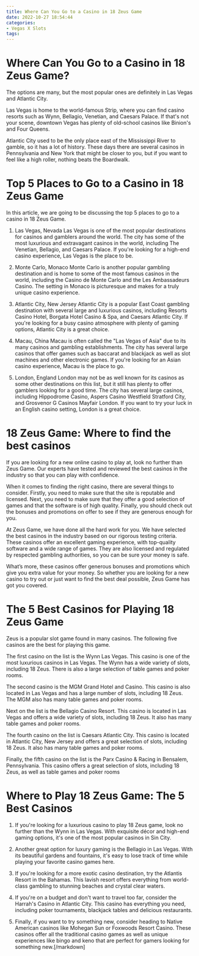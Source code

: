 ```yaml
---
title: Where Can You Go to a Casino in 18 Zeus Game
date: 2022-10-27 18:54:44
categories:
- Vegas X Slots
tags:
---
```



#  Where Can You Go to a Casino in 18 Zeus Game?

The options are many, but the most popular ones are definitely in Las Vegas and Atlantic City. 

Las Vegas is home to the world-famous Strip, where you can find casino resorts such as Wynn, Bellagio, Venetian, and Caesars Palace. If that's not your scene, downtown Vegas has plenty of old-school casinos like Binion's and Four Queens.

Atlantic City used to be the only place east of the Mississippi River to gamble, so it has a lot of history. These days there are several casinos in Pennsylvania and New York that might be closer to you, but if you want to feel like a high roller, nothing beats the Boardwalk.

#  Top 5 Places to Go to a Casino in 18 Zeus Game

In this article, we are going to be discussing the top 5 places to go to a casino in 18 Zeus Game.

1. Las Vegas, Nevada
Las Vegas is one of the most popular destinations for casinos and gamblers around the world. The city has some of the most luxurious and extravagant casinos in the world, including The Venetian, Bellagio, and Caesars Palace. If you're looking for a high-end casino experience, Las Vegas is the place to be.

2. Monte Carlo, Monaco
Monte Carlo is another popular gambling destination and is home to some of the most famous casinos in the world, including the Casino de Monte Carlo and the Les Ambassadeurs Casino. The setting in Monaco is picturesque and makes for a truly unique casino experience.

3. Atlantic City, New Jersey
Atlantic City is a popular East Coast gambling destination with several large and luxurious casinos, including Resorts Casino Hotel, Borgata Hotel Casino & Spa, and Caesars Atlantic City. If you're looking for a busy casino atmosphere with plenty of gaming options, Atlantic City is a great choice.

4. Macau, China
Macau is often called the "Las Vegas of Asia" due to its many casinos and gambling establishments. The city has several large casinos that offer games such as baccarat and blackjack as well as slot machines and other electronic games. If you're looking for an Asian casino experience, Macau is the place to go.

5. London, England
London may not be as well known for its casinos as some other destinations on this list, but it still has plenty to offer gamblers looking for a good time. The city has several large casinos, including Hippodrome Casino, Aspers Casino Westfield Stratford City, and Grosvenor G Casinos Mayfair London. If you want to try your luck in an English casino setting, London is a great choice.

#  18 Zeus Game: Where to find the best casinos 

If you are looking for a new online casino to play at, look no further than Zeus Game. Our experts have tested and reviewed the best casinos in the industry so that you can play with confidence.

When it comes to finding the right casino, there are several things to consider. Firstly, you need to make sure that the site is reputable and licensed. Next, you need to make sure that they offer a good selection of games and that the software is of high quality. Finally, you should check out the bonuses and promotions on offer to see if they are generous enough for you.

At Zeus Game, we have done all the hard work for you. We have selected the best casinos in the industry based on our rigorous testing criteria. These casinos offer an excellent gaming experience, with top-quality software and a wide range of games. They are also licensed and regulated by respected gambling authorities, so you can be sure your money is safe.

What’s more, these casinos offer generous bonuses and promotions which give you extra value for your money. So whether you are looking for a new casino to try out or just want to find the best deal possible, Zeus Game has got you covered.

#  The 5 Best Casinos for Playing 18 Zeus Game

Zeus is a popular slot game found in many casinos. The following five casinos are the best for playing this game.

The first casino on the list is the Wynn Las Vegas. This casino is one of the most luxurious casinos in Las Vegas. The Wynn has a wide variety of slots, including 18 Zeus. There is also a large selection of table games and poker rooms.

The second casino is the MGM Grand Hotel and Casino. This casino is also located in Las Vegas and has a large number of slots, including 18 Zeus. The MGM also has many table games and poker rooms.

Next on the list is the Bellagio Casino Resort. This casino is located in Las Vegas and offers a wide variety of slots, including 18 Zeus. It also has many table games and poker rooms.

The fourth casino on the list is Caesars Atlantic City. This casino is located in Atlantic City, New Jersey and offers a great selection of slots, including 18 Zeus. It also has many table games and poker rooms.

Finally, the fifth casino on the list is the Parx Casino & Racing in Bensalem, Pennsylvania. This casino offers a great selection of slots, including 18 Zeus, as well as table games and poker rooms

#  Where to Play 18 Zeus Game: The 5 Best Casinos

1. If you're looking for a luxurious casino to play 18 Zeus game, look no further than the Wynn in Las Vegas. With exquisite décor and high-end gaming options, it's one of the most popular casinos in Sin City.

2. Another great option for luxury gaming is the Bellagio in Las Vegas. With its beautiful gardens and fountains, it's easy to lose track of time while playing your favorite casino games here.

3. If you're looking for a more exotic casino destination, try the Atlantis Resort in the Bahamas. This lavish resort offers everything from world-class gambling to stunning beaches and crystal clear waters.

4. If you're on a budget and don't want to travel too far, consider the Harrah's Casino in Atlantic City. This casino has everything you need, including poker tournaments, blackjack tables and delicious restaurants.

5. Finally, if you want to try something new, consider heading to Native American casinos like Mohegan Sun or Foxwoods Resort Casino. These casinos offer all the traditional casino games as well as unique experiences like bingo and keno that are perfect for gamers looking for something new.[/markdown]